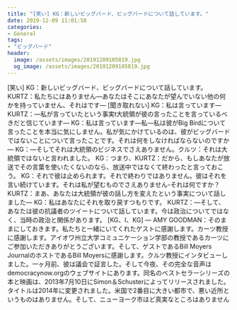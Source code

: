```yaml
---
title: "[笑い] KG：新しいビッグバード、ビッグバードについて話しています。"
date: 2019-12-09 11:01:58
categories:
- General
tags:
- "ビッグバード"
header:
  image: /assets/images/20191209105819.jpg
  og_image: /assets/images/20191209105819.jpg
---
```


[笑い] KG：新しいビッグバード、ビッグバードについて話しています。 KURTZ：私たちにはありません—あなたはそこにあなたが望んでいない他の何かを持っていません、それはです— [聞き取れない] KG：私は言っています— KURTZ：—私が言っていたという事実t大統領が彼の言ったことを言っているべきだと信じています— KG：私は言っています—私—私は彼がBig Birdについて言ったことを本当に気にしません。私が気にかけているのは、彼がビッグバードではないことについて言ったことです。それは何をしなければならないのですか— KG：—そしてそれは大統領のビジネスでさえありません。クルツ：それは大統領ではないと言われました。 KG：つまり、KURTZ：だから、もしあなたが放送でその言葉を使いたくないのなら、放送中ではなくて終わったと言っておこう。 KG：それで彼は止められます。それで終わりではありません。彼はそれを言い続けています。それは私が望むものでさえありません-それは何ですか？ KURTZ：まあ、あなたは大統領が彼の話し方を変えたという事実について話しました— KG：私はあなたにそれを取り戻すつもりです。 KURTZ：—そして、あなたは彼の抗議者のツイートについて話しています。今は政治についてではなく、当時の政治と関係があります。 [KG、I、KG] — AMY GOODMAN：そのままにしておきます。私たちと一緒にいてくれたゲストに感謝します。カーツ教授に感謝します。アイオワ州立大学コミュニケーション学部の教授であるカーツにご参加いただきありがとうございます。そして、ゲストであるBill Moyers JournalのホストであるBill Moyersに感謝します。クルツ教授にインタビューしました。一ヶ月前、彼は議会で証言した。そして今夜、その完全な音声はdemocracynow.orgのウェブサイトにあります。同名のベストセラーシリーズの本と映画は、2013年7月10日にSimon＆Schusterによってリリースされました。タイトルは2014年に変更されました。米国で2番目に大きい都市で、悪い近所というものはありません。そして、ニューヨーク市ほど真実なところはありません
